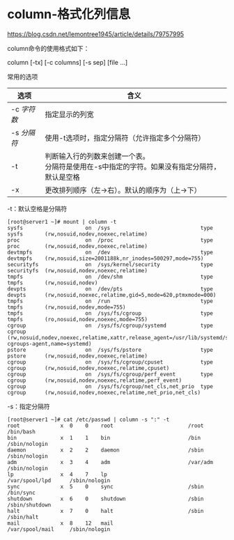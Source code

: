 # column-格式化列信息

https://blog.csdn.net/lemontree1945/article/details/79757995

column命令的使用格式如下：

column [-tx] [-c columns] [-s sep] [file ...]

常用的选项

| 选项         | 含义                                                         |
| ------------ | ------------------------------------------------------------ |
| -c *字符数*  | 指定显示的列宽                                               |
| -s  *分隔符* | 使用-t选项时，指定分隔符（允许指定多个分隔符）               |
| -t           | 判断输入行的列数来创建一个表。<br />分隔符是使用在-s中指定的字符。如果没有指定分隔符，默认是空格 |
| -x           | 更改排列顺序（左→右）。默认的顺序为（上→下）                 |

-t：默认空格是分隔符

```
[root@server1 ~]# mount | column -t
sysfs                    on  /sys                             type  sysfs       (rw,nosuid,nodev,noexec,relatime)
proc                     on  /proc                            type  proc        (rw,nosuid,nodev,noexec,relatime)
devtmpfs                 on  /dev                             type  devtmpfs    (rw,nosuid,size=2001188k,nr_inodes=500297,mode=755)
securityfs               on  /sys/kernel/security             type  securityfs  (rw,nosuid,nodev,noexec,relatime)
tmpfs                    on  /dev/shm                         type  tmpfs       (rw,nosuid,nodev)
devpts                   on  /dev/pts                         type  devpts      (rw,nosuid,noexec,relatime,gid=5,mode=620,ptmxmode=000)
tmpfs                    on  /run                             type  tmpfs       (rw,nosuid,nodev,mode=755)
tmpfs                    on  /sys/fs/cgroup                   type  tmpfs       (ro,nosuid,nodev,noexec,mode=755)
cgroup                   on  /sys/fs/cgroup/systemd           type  cgroup      (rw,nosuid,nodev,noexec,relatime,xattr,release_agent=/usr/lib/systemd/systemd-cgroups-agent,name=systemd)
pstore                   on  /sys/fs/pstore                   type  pstore      (rw,nosuid,nodev,noexec,relatime)
cgroup                   on  /sys/fs/cgroup/cpuset            type  cgroup      (rw,nosuid,nodev,noexec,relatime,cpuset)
cgroup                   on  /sys/fs/cgroup/perf_event        type  cgroup      (rw,nosuid,nodev,noexec,relatime,perf_event)
cgroup                   on  /sys/fs/cgroup/net_cls,net_prio  type  cgroup      (rw,nosuid,nodev,noexec,relatime,net_prio,net_cls)
```

-s：指定分隔符

```
[root@server1 ~]# cat /etc/passwd | column -s ":" -t
root             x  0    0    root                        /root               /bin/bash
bin              x  1    1    bin                         /bin                /sbin/nologin
daemon           x  2    2    daemon                      /sbin               /sbin/nologin
adm              x  3    4    adm                         /var/adm            /sbin/nologin
lp               x  4    7    lp                          /var/spool/lpd      /sbin/nologin
sync             x  5    0    sync                        /sbin               /bin/sync
shutdown         x  6    0    shutdown                    /sbin               /sbin/shutdown
halt             x  7    0    halt                        /sbin               /sbin/halt
mail             x  8    12   mail                        /var/spool/mail     /sbin/nologin
```

